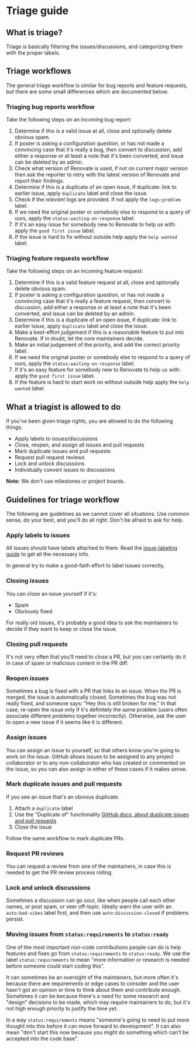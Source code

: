 # Triage guide

## What is triage?

Triage is basically filtering the issues/discussions, and categorizing them with the proper labels.

## Triage workflows

The general triage workflow is similar for bug reports and feature requests, but there are some small differences which are documented below.

### Triaging bug reports workflow

Take the following steps on an incoming bug report:

1. Determine if this is a valid issue at all, close and optionally delete obvious spam.
1. If poster is asking a configuration question, or has not made a convincing case that it's really a bug, then convert to discussion, add either a response or at least a note that it's been converted, and issue can be deleted by an admin.
1. Check what version of Renovate is used, if not on current major version then ask the reporter to retry with the latest version of Renovate and report their findings.
1. Determine if this is a duplicate of an open issue, if duplicate: link to earlier issue, apply `duplicate` label and close the issue.
1. Check if the _relevant_ logs are provided. If not apply the `logs:problem` label.
1. If we need the original poster or somebody else to respond to a query of ours, apply the `status:waiting-on-response` label.
1. If it's an easy issue for somebody new to Renovate to help us with: apply the `good first issue` label.
1. If the issue is hard to fix without outside help apply the `help wanted` label.

### Triaging feature requests workflow

Take the following steps on an incoming feature request:

1. Determine if this is a valid feature request at all, close and optionally delete obvious spam.
1. If poster is asking a configuration question, or has not made a convincing case that it's really a feature request, then convert to discussion, add either a response or at least a note that it's been converted, and issue can be deleted by an admin.
1. Determine if this is a duplicate of an open issue, if duplicate: link to earlier issue, apply `duplicate` label and close the issue.
1. Make a best-effort judgement if this is a reasonable feature to put into Renovate. If in doubt, let the core maintainers decide.
1. Make an initial judgement of the priority, and add the correct priority label.
1. If we need the original poster or somebody else to respond to a query of ours, apply the `status:waiting-on-response` label.
1. If it's an easy feature for somebody new to Renovate to help us with: apply the `good first issue` label.
1. If the feature is hard to start work on without outside help apply the `help wanted` label.

## What a triagist is allowed to do

If you've been given triage rights, you are allowed to do the following things:

- Apply labels to issues/discussions
- Close, reopen, and assign all issues and pull requests
- Mark duplicate issues and pull requests
- Request pull request reviews
- Lock and unlock discussions
- Individually convert issues to discussions

**Note:** We don't use milestones or project boards.

## Guidelines for triage workflow

The following are guidelines as we cannot cover all situations.
Use common sense, do your best, and you'll do all right.
Don't be afraid to ask for help.

### Apply labels to issues

All issues should have labels attached to them.
Read the [issue-labeling guide](./issue-labeling.md) to get all the necessary info.

In general try to make a good-faith effort to label issues correctly.

### Closing issues

You can close an issue yourself if it's:

- Spam
- Obviously fixed

For really old issues, it's probably a good idea to ask the maintainers to decide if they want to keep or close the issue.

### Closing pull requests

It's not very often that you'll need to close a PR, but you can certainly do it in case of spam or malicious content in the PR diff.

### Reopen issues

Sometimes a bug is fixed with a PR that links to an issue.
When the PR is merged, the issue is automatically closed.
Sometimes the bug was not really fixed, and someone says: "Hey this is still broken for me."
In that case, re-open the issue only if it's definitely the same problem (users often associate different problems together incorrectly).
Otherwise, ask the user to open a new issue if it seems like it is different.

### Assign issues

You can assign an issue to yourself, so that others know you're going to work on the issue.
GitHub allows issues to be assigned to any project collaborator or to any non-collaborator who has created or commented on the issue, so you can also assign in either of those cases if it makes sense.

### Mark duplicate issues and pull requests

If you see an issue that's an obvious duplicate:

1. Attach a `duplicate` label
1. Use the "Duplicate of" functionality [GitHub docs, about duplicate issues and pull requests](https://docs.github.com/en/free-pro-team@latest/github/managing-your-work-on-github/about-duplicate-issues-and-pull-requests)
1. Close the issue

Follow the same workflow to mark duplicate PRs.

### Request PR reviews

You can request a review from one of the maintainers, in case this is needed to get the PR review process rolling.

### Lock and unlock discussions

Sometimes a discussion can go sour, like when people call each other names, or post spam, or veer off-topic.
Ideally warn the user with an `auto:bad-vibes` label first, and then use `auto:discussion-closed` if problems persist.

### Moving issues from `status:requirements` to `status:ready`

One of the most important non-code contributions people can do is help features and fixes go from `status:requirements` to `status:ready`.
We use the label `status:requirements` to mean "more information or research is needed before someone could start coding this".

It can sometimes be an oversight of the maintainers, but more often it's because there are requirements or edge cases to consider and the user hasn't got an opinion or time to think about them and contribute enough.
Sometimes it can be because there's a need for some research and "design" decisions to be made, which may require maintainers to do, but it's not high enough priority to justify the time yet.

In a way `status:requirements` means "someone's going to need to put more thought into this before it can move forward to development".
It can also mean "don't start this now because you might do something which can't be accepted into the code base".
